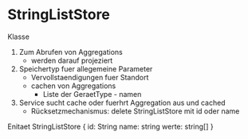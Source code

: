 StringListStore
===============

Klasse
1. Zum Abrufen von Aggregations
	- werden darauf projeziert
2. Speichertyp fuer allegemeine Parameter
	- Vervollstaendigungen fuer Standort
	- cachen von Aggregations
		- Liste der GeraetType - namen
3. Service sucht cache oder fuerhrt Aggregation aus und cached
	- Rücksetzmechanismus: delete StringListStore mit id oder name	

Enitaet StringListStore {
id: String
name: string
werte: string[]
}